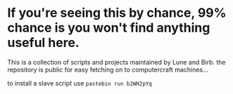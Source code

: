 # If you're seeing this by chance, 99% chance is you won't find anything useful here.

This is a collection of scripts and projects maintained by Lune and Birb. the repository is public for easy fetching on to computercraft machines...

to install a slave script use `pastebin run b2WH2pYq`
